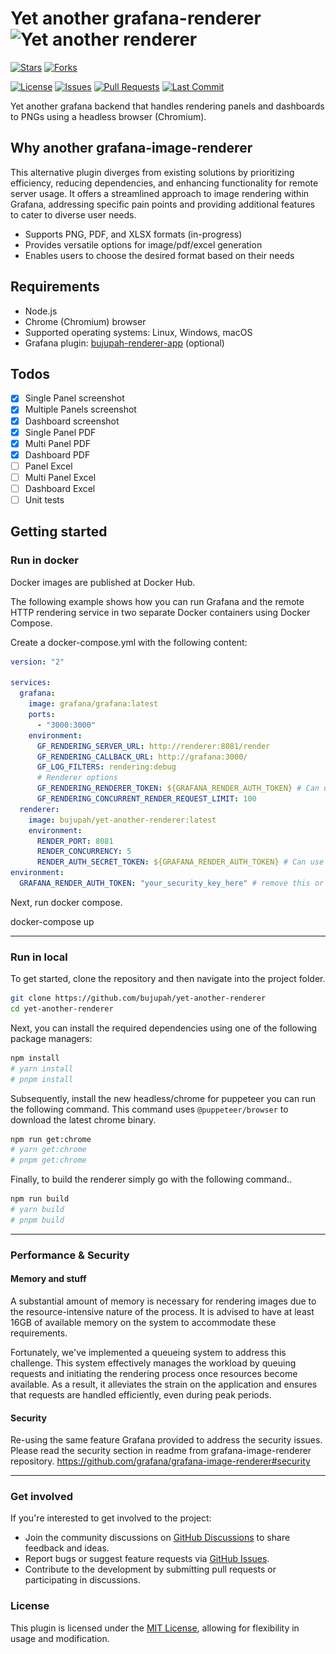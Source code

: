 # Yet another grafana-renderer <img src="![assets/logo.png](https://github.com/Bujupah/yet-another-renderer/blob/master/assets/logo.png)" alt="Yet another renderer" width="50" style="margin-bottom:-15px"/>
[![Stars](https://img.shields.io/github/stars/bujupah/yet-another-renderer)](https://github.com/bujupah/yet-another-renderer/stargazers)
[![Forks](https://img.shields.io/github/forks/bujupah/yet-another-renderer)](https://github.com/bujupah/yet-another-renderer/network/members)

[![License](https://img.shields.io/github/license/bujupah/yet-another-renderer)](https://github.com/bujupah/yet-another-renderer/blob/main/LICENSE)
[![Issues](https://img.shields.io/github/issues/bujupah/yet-another-renderer)](https://github.com/bujupah/yet-another-renderer/issues)
[![Pull Requests](https://img.shields.io/github/issues-pr/bujupah/yet-another-renderer)](https://github.com/bujupah/yet-another-renderer/pulls)
[![Last Commit](https://img.shields.io/github/last-commit/bujupah/yet-another-renderer)](https://github.com/bujupah/yet-another-renderer/commits/master)

Yet another grafana backend that handles rendering panels and dashboards to PNGs using a headless browser (Chromium).

## Why another grafana-image-renderer

This alternative plugin diverges from existing solutions by prioritizing efficiency, reducing dependencies, and enhancing functionality for remote server usage. It offers a streamlined approach to image rendering within Grafana, addressing specific pain points and providing additional features to cater to diverse user needs.

- Supports PNG, PDF, and XLSX formats (in-progress)
- Provides versatile options for image/pdf/excel generation
- Enables users to choose the desired format based on their needs

## Requirements

- Node.js
- Chrome (Chromium) browser
- Supported operating systems: Linux, Windows, macOS
- Grafana plugin: [bujupah-renderer-app](https://github.com/bujupah/bujupah-renderer-app) (optional)

## Todos

- [x] Single Panel screenshot
- [x] Multiple Panels screenshot
- [x] Dashboard screenshot
- [x] Single Panel PDF
- [x] Multi Panel PDF
- [x] Dashboard PDF
- [ ] Panel Excel
- [ ] Multi Panel Excel
- [ ] Dashboard Excel
- [ ] Unit tests

## Getting started

### Run in docker

Docker images are published at Docker Hub.

The following example shows how you can run Grafana and the remote HTTP rendering service in two separate Docker containers using Docker Compose.

Create a docker-compose.yml with the following content:

```yml
version: "2"

services:
  grafana:
    image: grafana/grafana:latest
    ports:
      - "3000:3000"
    environment:
      GF_RENDERING_SERVER_URL: http://renderer:8081/render
      GF_RENDERING_CALLBACK_URL: http://grafana:3000/
      GF_LOG_FILTERS: rendering:debug
      # Renderer options
      GF_RENDERING_RENDERER_TOKEN: ${GRAFANA_RENDER_AUTH_TOKEN} # Can use the new grafana renderer auth token
      GF_RENDERING_CONCURRENT_RENDER_REQUEST_LIMIT: 100
  renderer:
    image: bujupah/yet-another-renderer:latest
    environment:
      RENDER_PORT: 8081
      RENDER_CONCURRENCY: 5
      RENDER_AUTH_SECRET_TOKEN: ${GRAFANA_RENDER_AUTH_TOKEN} # Can use the new grafana renderer auth token
environment:
  GRAFANA_RENDER_AUTH_TOKEN: "your_security_key_here" # remove this or set it to - to disable it
```

Next, run docker compose.

docker-compose up

---

### Run in local

To get started, clone the repository and then navigate into the project folder.

```sh
git clone https://github.com/bujupah/yet-another-renderer
cd yet-another-renderer
```

Next, you can install the required dependencies using one of the following package managers:

```sh
npm install
# yarn install
# pnpm install
```

Subsequently, install the new headless/chrome for puppeteer you can run the following command.
This command uses `@puppeteer/browser` to download the latest chrome binary.

```sh
npm run get:chrome
# yarn get:chrome
# pnpm get:chrome
```

Finally, to build the renderer simply go with the following command..

```sh
npm run build
# yarn build
# pnpm build
```

---

### Performance & Security

#### Memory and stuff

A substantial amount of memory is necessary for rendering images due to the resource-intensive nature of the process. It is advised to have at least 16GB of available memory on the system to accommodate these requirements.

Fortunately, we've implemented a queueing system to address this challenge. This system effectively manages the workload by queuing requests and initiating the rendering process once resources become available. As a result, it alleviates the strain on the application and ensures that requests are handled efficiently, even during peak periods.

#### Security

Re-using the same feature Grafana provided to address the security issues. </br>
Please read the security section in readme from grafana-image-renderer repository.
https://github.com/grafana/grafana-image-renderer#security

---

### Get involved

If you're interested to get involved to the project:

- Join the community discussions on [GitHub Discussions](https://github.com/Bujupah/yet-another-renderer/discussions) to share feedback and ideas.
- Report bugs or suggest feature requests via [GitHub Issues](https://github.com/Bujupah/yet-another-renderer/issues).
- Contribute to the development by submitting pull requests or participating in discussions.

### License

This plugin is licensed under the [MIT License](https://github.com/Bujupah/yet-another-renderer?tab=MIT-1-ov-file), allowing for flexibility in usage and modification.
